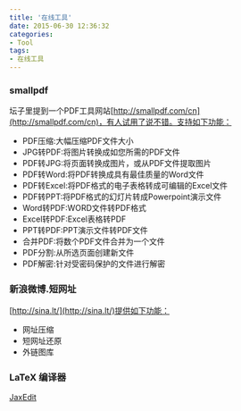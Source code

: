 ```yaml
---
title: '在线工具'
date: 2015-06-30 12:36:32
categories: 
- Tool
tags: 
- 在线工具
---
```

### smallpdf

坛子里提到一个PDF工具网站[http://smallpdf.com/cn](http://smallpdf.com/cn)，有人试用了说不错。支持如下功能：
- PDF压缩:大幅压缩PDF文件大小
- JPG转PDF:将图片转换成如您所需的PDF文件
- PDF转JPG:将页面转换成图片，或从PDF文件提取图片
- PDF转Word:将PDF转换成具有最佳质量的Word文件
- PDF转Excel:将PDF格式的电子表格转成可编辑的Excel文件
- PDF转PPT:将PDF格式的幻灯片转成Powerpoint演示文件
- Word转PDF:WORD文件转PDF格式
- Excel转PDF:Excel表格转PDF
- PPT转PDF:PPT演示文件转PDF文件
- 合并PDF:将数个PDF文件合并为一个文件
- PDF分割:从所选页面创建新文件
- PDF解密:针对受密码保护的文件进行解密

### 新浪微博.短网址

[http://sina.lt/](http://sina.lt/)提供如下功能：
- 网址压缩
- 短网址还原
- 外链图库

### LaTeX 编译器

[JaxEdit](http://jaxedit.com/note/)
